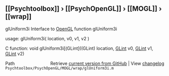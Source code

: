 ## [[Psychtoolbox]] &#8250; [[PsychOpenGL]] &#8250; [[MOGL]] &#8250; [[wrap]]

glUniform3i  Interface to [OpenGL](OpenGL) function glUniform3i  
  
usage:  glUniform3i( location, v0, v1, v2 )  
  
C function:  void glUniform3i[(GLint]((GLint) location, [GLint](GLint) v0, [GLint](GLint) v1, [GLint](GLint) v2)  




<div class="code_header" style="text-align:right;">
  <span style="float:left;">Path&nbsp;&nbsp;</span> <span class="counter">Retrieve <a href=
  "https://raw.github.com/Psychtoolbox-3/Psychtoolbox-3/beta/Psychtoolbox/PsychOpenGL/MOGL/wrap/glUniform3i.m">current version from GitHub</a> | View <a href=
  "https://github.com/Psychtoolbox-3/Psychtoolbox-3/commits/beta/Psychtoolbox/PsychOpenGL/MOGL/wrap/glUniform3i.m">changelog</a></span>
</div>
<div class="code">
  <code>Psychtoolbox/PsychOpenGL/MOGL/wrap/glUniform3i.m</code>
</div>


